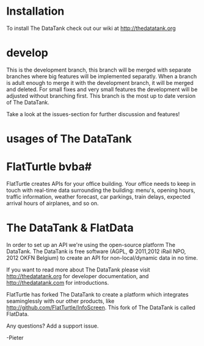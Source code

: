 # Installation

To install The DataTank check out our wiki at http://thedatatank.org

# develop

This is the development branch, this branch will be merged with separate branches where big features will be implemented separatly. When a branch is adult enough to merge it with the development branch, it will be merged and deleted. For small fixes and very small features the development will be adjusted without branching first. This branch is the most up to date version of The DataTank.

Take a look at the issues-section for further discussion and features!

# usages of The DataTank

# FlatTurtle bvba#

FlatTurtle creates APIs for your office building. Your office needs to keep in touch with real-time data surrounding the building: menu's, opening hours, traffic information, weather forecast, car parkings, train delays, expected arrival hours of airplanes, and so on.


# The DataTank & FlatData #

In order to set up an API we're using the open-source platform The DataTank. The DataTank is free software (AGPL, © 2011,2012 iRail NPO, 2012 OKFN Belgium) to create an API for non-local/dynamic data in no time.

If you want to read more about The DataTank please visit http://thedatatank.org for developer documentation, and http://thedatatank.com for introductions.

FlatTurtle has forked The DataTank to create a platform which integrates seaminglessly with our other products, like http://github.com/FlatTurtle/InfoScreen. This fork of The DataTank is called FlatData.


Any questions? Add a support issue.

-Pieter
